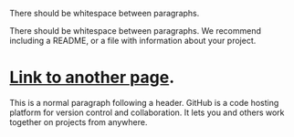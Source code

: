 

There should be whitespace between paragraphs.

There should be whitespace between paragraphs. We recommend including a README, or a file with information about your project.

# [](#header-1)[Link to another page](another-page).

This is a normal paragraph following a header. GitHub is a code hosting platform for version control and collaboration. It lets you and others work together on projects from anywhere.
